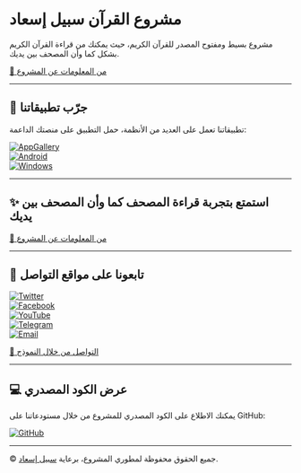 # مشروع القرآن سبيل إسعاد

مشروع بسيط ومفتوح المصدر للقرآن الكريم، حيث يمكنك من قراءة القرآن الكريم بشكل كما وأن المصحف بين يديك.

[📖 من المعلومات عن المشروع](#)

---

## 📱 جرّب تطبيقاتنا

تطبيقاتنا تعمل على العديد من الأنظمة، حمل التطبيق على منصتك الداعمة:

[![AppGallery](#)](https://appgallery.huawei.com)  
[![Android](#)](https://play.google.com)  
[![Windows](#)](https://www.microsoft.com)

---

## ✨ استمتع بتجربة قراءة المصحف كما وأن المصحف بين يديك

[📖 من المعلومات عن المشروع](#)

---

## 📢 تابعونا على مواقع التواصل

[![Twitter](#)](https://twitter.com)  
[![Facebook](#)](https://facebook.com)  
[![YouTube](#)](https://youtube.com)  
[![Telegram](#)](https://t.me)  
[![Email](#)](mailto:example@example.com)

[📩 التواصل من خلال النموذج](#)

---

## 💻 عرض الكود المصدري

يمكنك الاطلاع على الكود المصدري للمشروع من خلال مستودعاتنا على GitHub:

[![GitHub](#)](https://github.com)

---

© جميع الحقوق محفوظة لمطوري المشروع، برعاية [سبيل إسعاد](#).

